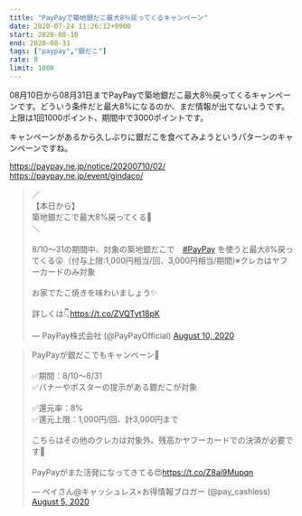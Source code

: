 ```yaml
---
title: "PayPayで築地銀だこ最大8％戻ってくるキャンペーン"
date: 2020-07-24 11:26:12+0900
start: 2020-08-10
end: 2020-08-31
tags: ["paypay","銀だこ"]
rate: 8
limit: 1000
---
```

08月10日から08月31日までPayPayで築地銀だこ最大8％戻ってくるキャンペーンです。どういう条件だと最大8%になるのか、まだ情報が出てないようです。上限は1回1000ポイント、期間中で3000ポイントです。

キャンペーンがあるから久しぶりに銀だこを食べてみようというパターンのキャンペーンですね。

https://paypay.ne.jp/notice/20200710/02/
https://paypay.ne.jp/event/gindaco/

<blockquote class="twitter-tweet"><p lang="ja" dir="ltr">／<br>【本日から】<br>築地銀だこで最大8%戻ってくる🎉<br>＼<br><br>8/10～31の期間中、対象の築地銀だこで　<a href="https://twitter.com/hashtag/PayPay?src=hash&amp;ref_src=twsrc%5Etfw">#PayPay</a> を使うと最大8%戻ってくる😲（付与上限:1,000円相当/回、3,000円相当/期間)※クレカはヤフーカードのみ対象<br><br>お家でたこ焼きを味わいましょう✨<br><br>詳しくは👇<a href="https://t.co/ZVQTyt18pK">https://t.co/ZVQTyt18pK</a></p>&mdash; PayPay株式会社 (@PayPayOfficial) <a href="https://twitter.com/PayPayOfficial/status/1292626766108884997?ref_src=twsrc%5Etfw">August 10, 2020</a></blockquote> <script async src="https://platform.twitter.com/widgets.js" charset="utf-8"></script>

<blockquote class="twitter-tweet"><p lang="ja" dir="ltr">PayPayが銀だこでもキャンペーン🐙<br><br>✅期間：8/10～8/31<br>✅バナーやポスターの提示がある銀だこが対象<br><br>✅還元率：8%<br>✅還元上限：1,000円/回、計3,000円まで<br><br>こちらはその他のクレカは対象外。残高かヤフーカードでの決済が必要です🤔<br><br>PayPayがまた活発になってきてる😍<a href="https://t.co/Z8ai9Mupqn">https://t.co/Z8ai9Mupqn</a></p>&mdash; ペイさん@キャッシュレス×お得情報ブロガー (@pay_cashless) <a href="https://twitter.com/pay_cashless/status/1290847936125915138?ref_src=twsrc%5Etfw">August 5, 2020</a></blockquote> <script async src="https://platform.twitter.com/widgets.js" charset="utf-8"></script>

